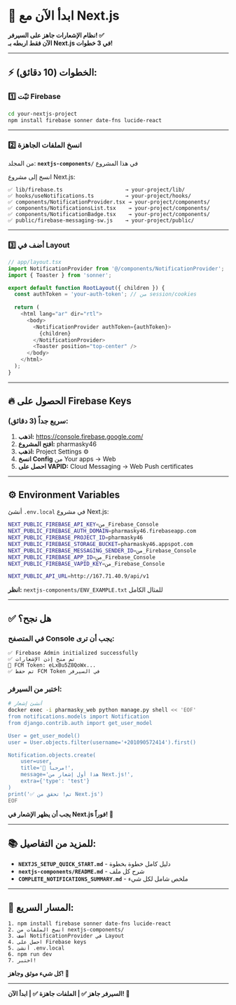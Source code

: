 # 🚀 ابدأ الآن مع Next.js

**نظام الإشعارات جاهز على السيرفر! ✅**  
**الآن فقط اربطه بـ Next.js في 3 خطوات!**

---

## ⚡ الخطوات (10 دقائق):

### 1️⃣ ثبّت Firebase

```bash
cd your-nextjs-project
npm install firebase sonner date-fns lucide-react
```

---

### 2️⃣ انسخ الملفات الجاهزة

من المجلد: **`nextjs-components/`** في هذا المشروع

انسخ إلى مشروع Next.js:

```
✅ lib/firebase.ts                    → your-project/lib/
✅ hooks/useNotifications.ts          → your-project/hooks/
✅ components/NotificationProvider.tsx → your-project/components/
✅ components/NotificationsList.tsx    → your-project/components/
✅ components/NotificationBadge.tsx    → your-project/components/
✅ public/firebase-messaging-sw.js    → your-project/public/
```

---

### 3️⃣ أضف في Layout

```typescript
// app/layout.tsx
import NotificationProvider from '@/components/NotificationProvider';
import { Toaster } from 'sonner';

export default function RootLayout({ children }) {
  const authToken = 'your-auth-token'; // من session/cookies
  
  return (
    <html lang="ar" dir="rtl">
      <body>
        <NotificationProvider authToken={authToken}>
          {children}
        </NotificationProvider>
        <Toaster position="top-center" />
      </body>
    </html>
  );
}
```

---

## 🔥 الحصول على Firebase Keys

### سريع جداً (3 دقائق):

1. **اذهب:** https://console.firebase.google.com/
2. **افتح المشروع:** pharmasky46
3. **اذهب:** Project Settings ⚙️
4. **انسخ Config** من Your apps → Web
5. **احصل على VAPID:** Cloud Messaging → Web Push certificates

---

## ⚙️ Environment Variables

أنشئ `.env.local` في مشروع Next.js:

```bash
NEXT_PUBLIC_FIREBASE_API_KEY=من_Firebase_Console
NEXT_PUBLIC_FIREBASE_AUTH_DOMAIN=pharmasky46.firebaseapp.com
NEXT_PUBLIC_FIREBASE_PROJECT_ID=pharmasky46
NEXT_PUBLIC_FIREBASE_STORAGE_BUCKET=pharmasky46.appspot.com
NEXT_PUBLIC_FIREBASE_MESSAGING_SENDER_ID=من_Firebase_Console
NEXT_PUBLIC_FIREBASE_APP_ID=من_Firebase_Console
NEXT_PUBLIC_FIREBASE_VAPID_KEY=من_Firebase_Console

NEXT_PUBLIC_API_URL=http://167.71.40.9/api/v1
```

**انظر:** `nextjs-components/ENV_EXAMPLE.txt` للمثال الكامل

---

## ✅ هل نجح؟

### في المتصفح Console يجب أن ترى:

```
✅ Firebase Admin initialized successfully
✅ تم منح إذن الإشعارات
🔑 FCM Token: eLxBu5Z8QoWx...
✅ تم حفظ FCM Token في السيرفر
```

### اختبر من السيرفر:

```bash
# أنشئ إشعار
docker exec -i pharmasky_web python manage.py shell << 'EOF'
from notifications.models import Notification
from django.contrib.auth import get_user_model

User = get_user_model()
user = User.objects.filter(username='+201090572414').first()

Notification.objects.create(
    user=user,
    title='🎉 مرحباً!',
    message='هذا أول إشعار من Next.js!',
    extra={'type': 'test'}
)
print('✅ تم! تحقق من Next.js')
EOF
```

**يجب أن يظهر الإشعار في Next.js فوراً! 🎊**

---

## 📚 للمزيد من التفاصيل:

- **`NEXTJS_SETUP_QUICK_START.md`** - دليل كامل خطوة بخطوة
- **`nextjs-components/README.md`** - شرح كل ملف
- **`COMPLETE_NOTIFICATIONS_SUMMARY.md`** - ملخص شامل لكل شيء

---

## 🎯 المسار السريع:

```
1. npm install firebase sonner date-fns lucide-react
2. انسخ الملفات من nextjs-components/
3. أضف NotificationProvider في Layout
4. احصل على Firebase keys
5. أنشئ .env.local
6. npm run dev
7. اختبر!
```

**كل شيء موثق وجاهز! 🚀**

---

**السيرفر جاهز ✅ | الملفات جاهزة ✅ | ابدأ الآن! 🎊**

